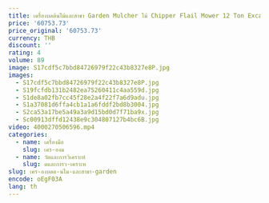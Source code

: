 ```yaml
---
title: เครื่องบดต้นไม้และสาขา Garden Mulcher ไม้ Chipper Flail Mower 12 Ton Excavator เครื่องตัดหญ้าไฮดรอลิกสําหรับขาย
price: '60753.73'
price_original: '60753.73'
currency: THB
discount: ''
rating: 4
volume: 89
image: S17cdf5c7bbd84726979f22c43b8327e8P.jpg
images:
  - S17cdf5c7bbd84726979f22c43b8327e8P.jpg
  - S19fcfdb131b2482ea75260411c4aa559d.jpg
  - S1de8a02fb7cc45f28e2a4f22f7a6d9adu.jpg
  - S1a37081d6ffa4cb1a1a6fddf2bd8b3004.jpg
  - S2ca53a17be5a49a3a9d15bd0d7f71ba9x.jpg
  - Sc00913dffd12438e9c304807127b4bc6B.jpg
video: 4000270506596.mp4
categories:
  - name: เครื่องมือ
    slug: เคร-องม
  - name: วัดและการวิเคราะห์
    slug: ดและการว-เคราะห
slug: เคร-องบดต-นไม-และสาขา-garden
encode: oEgF03A
lang: th
---
```

  